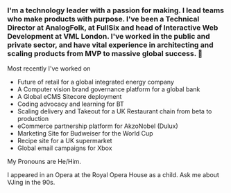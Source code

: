 ### I'm a technology leader with a passion for making. I lead teams who make products with purpose. I've been a Technical Director at AnalogFolk, at FullSix and head of Interactive Web Development at VML London. I've worked in the public and private sector, and have vital experience in architecting and scaling products from MVP to massive global success. 👋

Most recently I've worked on 

- Future of retail for a global integrated energy company
- A Computer vision brand governance platform for a global bank
- A Global eCMS Sitecore deployment
- Coding advocacy and learning for BT
- Scaling delivery and Takeout for a UK Restaurant chain from beta to production
- eCommerce partnership platform for AkzoNobel (Dulux)
- Marketing Site for Budweiser for the World Cup 
- Recipe site for a UK supermarket
- Global email campaigns for Xbox

My Pronouns are He/Him.

I appeared in an Opera at the Royal Opera House as a child. Ask me about VJing in the 90s.

<!--
**samcarrington/samcarrington** is a ✨ _special_ ✨ repository because its `README.md` (this file) appears on your GitHub profile.

Here are some ideas to get you started:

- 🔭 I’m currently working on ...
- 🌱 I’m currently learning ...
- 👯 I’m looking to collaborate on ...
- 🤔 I’m looking for help with ...
- 💬 Ask me about ...
- 📫 How to reach me: ...
- 😄 Pronouns: ...
- ⚡ Fun fact: ...
-->
